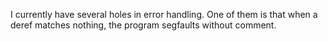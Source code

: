 I currently have several holes in error handling. One of them is that when
a deref matches nothing, the program segfaults without comment.
